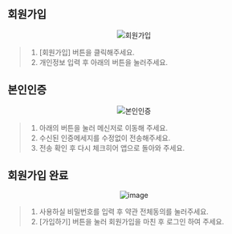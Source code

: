 ## 회원가입

<p align = "center">
<img  alt="회원가입" src="https://github.com/user-attachments/assets/2fc95e36-49a8-4c51-96c9-ff95ed2d12b1" />
<p/>

>1. [회원가입] 버튼을 클릭해주세요.
>2. 개인정보 입력 후 아래의 버튼을 눌러주세요.

## 본인인증

<p align = "center">
<img  alt="본인인증" src="https://github.com/user-attachments/assets/fad3a5af-03f9-406f-99ec-c164e7fad826" />
<p/>

>1. 아래의 버튼을 눌러 메신저로 이동해 주세요.
>2. 수신된 인증메세지를 수정없이 전송해주세요.
>3. 전송 확인 후 다시 체크히어 앱으로 돌아와 주세요. 

## 회원가입 완료

<p align = "center">
<img  alt="image" src="https://github.com/user-attachments/assets/34445383-0bb4-47f1-b10b-61443660d608">
<p/>

>1. 사용하실 비밀번호를 입력 후 약관 전체동의를 눌러주세요.
>2. [가입하기] 버튼을 눌러 회원가입을 마친 후 로그인 하여 주세요.
